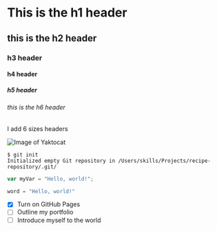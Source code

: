 # This is the h1 header
## this is the h2 header
### h3 header
#### h4 header
##### h5 header
###### this is the h6 header

I add 6 sizes headers


![Image of Yaktocat](https://octodex.github.com/images/yaktocat.png)


```
$ git init
Initialized empty Git repository in /Users/skills/Projects/recipe-repository/.git/
```


``` javascript
var myVar = "Hello, world!";
```

```python
word = "Hello, world!"
```

- [x] Turn on GitHub Pages
- [ ] Outline my portfolio
- [ ] Introduce myself to the world
